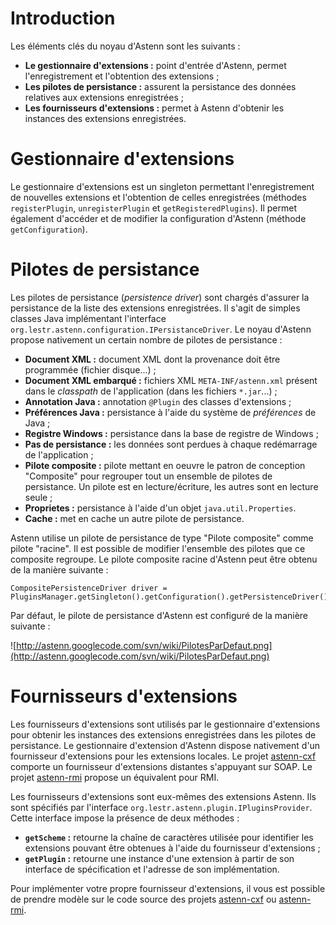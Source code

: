 # Introduction #

Les éléments clés du noyau d'Astenn sont les suivants :

  * **Le gestionnaire d'extensions :** point d'entrée d'Astenn, permet l'enregistrement et l'obtention des extensions ;
  * **Les pilotes de persistance :** assurent la persistance des données relatives aux extensions enregistrées ;
  * **Les fournisseurs d'extensions :** permet à Astenn d'obtenir les instances des extensions enregistrées.

# Gestionnaire d'extensions #

Le gestionnaire d'extensions est un singleton permettant l'enregistrement de nouvelles extensions et l'obtention de celles enregistrées (méthodes `registerPlugin`, `unregisterPlugin` et `getRegisteredPlugins`). Il permet également d'accéder et de modifier la configuration d'Astenn (méthode `getConfiguration`).

# Pilotes de persistance #

Les pilotes de persistance (_persistence driver_) sont chargés d'assurer la persistance de la liste des extensions enregistrées. Il s'agit de simples classes Java implémentant l'interface `org.lestr.astenn.configuration.IPersistanceDriver`. Le noyau d'Astenn propose nativement un certain nombre de pilotes de persistance :

  * **Document XML :** document XML dont la provenance doit être programmée (fichier disque...) ;
  * **Document XML embarqué :** fichiers XML `META-INF/astenn.xml` présent dans le _classpath_ de l'application (dans les fichiers `*.jar`...) ;
  * **Annotation Java :** annotation `@Plugin` des classes d'extensions ;
  * **Préférences Java :** persistance à l'aide du système de _préférences_ de Java ;
  * **Registre Windows :** persistance dans la base de registre de Windows ;
  * **Pas de persistance :** les données sont perdues à chaque redémarrage de l'application ;
  * **Pilote composite :** pilote mettant en oeuvre le patron de conception "Composite" pour regrouper tout un ensemble de pilotes de persistance. Un pilote est en lecture/écriture, les autres sont en lecture seule ;
  * **Proprietes :** persistance à l'aide d'un objet `java.util.Properties`.
  * **Cache :** met en cache un autre pilote de persistance.

Astenn utilise un pilote de persistance de type "Pilote composite" comme pilote "racine". Il est possible de modifier l'ensemble des pilotes que ce composite regroupe. Le pilote composite racine d'Astenn peut être obtenu de la manière suivante :

```
CompositePersistenceDriver driver = PluginsManager.getSingleton().getConfiguration().getPersistenceDriver();
```

Par défaut, le pilote de persistance d'Astenn est configuré de la manière suivante :

![http://astenn.googlecode.com/svn/wiki/PilotesParDefaut.png](http://astenn.googlecode.com/svn/wiki/PilotesParDefaut.png)

# Fournisseurs d'extensions #

Les fournisseurs d'extensions sont utilisés par le gestionnaire d'extensions pour obtenir les instances des extensions enregistrées dans les pilotes de persistance. Le gestionnaire d'extension d'Astenn dispose nativement d'un fournisseur d'extensions pour les extensions locales. Le projet [astenn-cxf](SOAP.md) comporte un fournisseur d'extensions distantes s'appuyant sur SOAP. Le projet [astenn-rmi](RMI.md) propose un équivalent pour RMI.

Les fournisseurs d'extensions sont eux-mêmes des extensions Astenn. Ils sont spécifiés par l'interface `org.lestr.astenn.plugin.IPluginsProvider`. Cette interface impose la présence de deux méthodes :

  * **`getScheme` :** retourne la chaîne de caractères utilisée pour identifier les extensions pouvant être obtenues à l'aide du fournisseur d'extensions ;
  * **`getPlugin` :** retourne une instance d'une extension à partir de son interface de spécification et l'adresse de son implémentation.

Pour implémenter votre propre fournisseur d'extensions, il vous est possible de prendre modèle sur le code source des projets [astenn-cxf](http://astenn.googlecode.com/svn/trunk/java/astenn-cxf) ou [astenn-rmi](http://astenn.googlecode.com/svn/trunk/java/astenn-rmi).